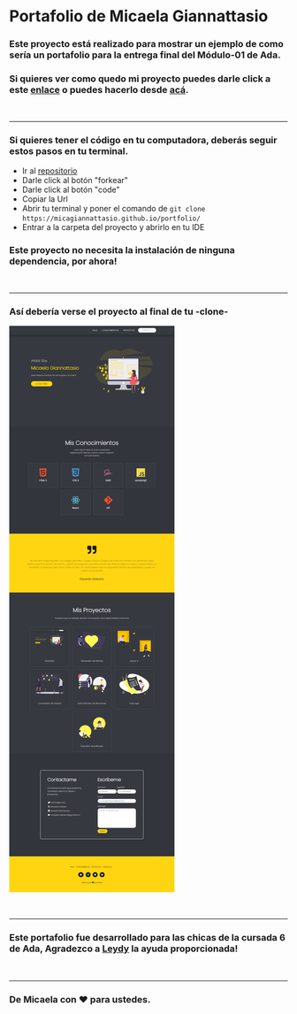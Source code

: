 # Portafolio de Micaela Giannattasio 

### Este proyecto está realizado para mostrar un ejemplo de como sería un portafolio para la entrega final del Módulo-01 de Ada.


### Si quieres ver como quedo mi proyecto puedes darle click a este [enlace](https://micagiannattasio.github.io/portfolio/) o puedes hacerlo desde [acá]().

<br>

***

### Si quieres tener el código en tu computadora, deberás seguir estos pasos en tu terminal.

  - Ir al [repositorio](https://micagiannattasio.github.io/portfolio/)
  - Darle click al botón "forkear"
  - Darle click al botón "code"
  - Copiar la Url
  - Abrir tu terminal y poner el comando de  ```git clone https://micagiannattasio.github.io/portfolio/```
  - Entrar a la carpeta del proyecto y abrirlo en tu IDE

### Este proyecto no necesita la instalación de ninguna dependencia, por ahora!

<br>

***
### Así debería verse el proyecto al final de tu -clone-

![imagen](./img/screencapture-portfolio.png)

<br>

***

### Este portafolio fue desarrollado para las chicas de la cursada 6 de Ada, Agradezco a [Leydy](url) la ayuda proporcionada!

<br>

***

### De Micaela con ❤ para ustedes. 